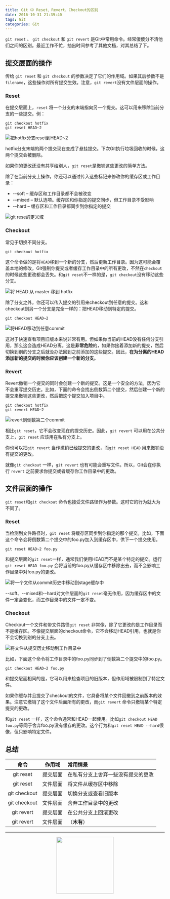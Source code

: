 ```yaml
---
title: Git 中 Reset、Revert、Checkout的区别
date: 2016-10-31 21:39:40
tags: Git
categories: Git
---
```


`git reset` 、 `git checkout` 和 `git revert` 是Git中常用命令。经常傻傻分不清他们之间的区别。最近工作不忙，抽出时间参考了其他文档，对其总结了下。

<!-- more -->

## 提交层面的操作

传给 `git reset` 和 `git checkout` 的参数决定了它们的作用域。如果其后参数不是 `filename`，这些操作对所有提交生效。注意，`git revert`没有文件层面的操作。

### Reset

在提交层面上，`reset` 将一个分支的末端指向另一个提交。这可以用来移除当前分支的一些提交。例：

```
git checkout hotfix
git reset HEAD~2
```

![把hotfix分支reset到HEAD~2](http://ofstpx613.bkt.clouddn.com/91DB.tmp.jpg)

hotfix分支末端的两个提交现在变成了悬挂提交。下次Git执行垃圾回收的时候，这两个提交会被删除。

如果你的更改还没有共享给别人，`git reset`是撤销这些更改的简单方法。

除了在当前分支上操作，你还可以通过传入这些标记来修改你的缓存区或工作目录：

- --soft – 缓存区和工作目录都不会被改变
- --mixed – 默认选项。缓存区和你指定的提交同步，但工作目录不受影响
- --hard – 缓存区和工作目录都同步到你指定的提交

![git rese的定义域](http://ofstpx613.bkt.clouddn.com/F85D.tmp.jpg)


### Checkout

常见于切换不同分支。

```
git checkout hotfix
```

这个命令做的是将`HEAD`移到一个新的分支，然后更新工作目录。因为这可能会覆盖本地的修改，Git强制你提交或者缓存工作目录中的所有更改，不然在`checkout`的时候这些更改都会丢失。和`git reset`不一样的是，`git checkout`没有移动这些分支。

![将 HEAD 从 master 移到 hotfix](http://ofstpx613.bkt.clouddn.com/E1F2.tmp.jpg)

除了分支之外，你还可以传入提交的引用来checkout到任意的提交。这和checkout到另一个分支是完全一样的：把HEAD移动到特定的提交。

```
git checkout HEAD~2
```

![将HEAD移动到任意commit](http://ofstpx613.bkt.clouddn.com/A16B.tmp.jpg)

这对于快速查看项目旧版本来说非常有用。但如果你当前的HEAD没有任何分支引用，那么这会造成HEAD分离。这是**非常危险**的，如果你接着添加新的提交，然后切换到别的分支之后就没办法回到之前添加的这些提交。因此，**在为分离的HEAD添加新的提交的时候你应该创建一个新的分支**。

### Revert

Revert撤销一个提交的同时会创建一个新的提交。这是一个安全的方法，因为它不会重写提交历史。比如，下面的命令会找出倒数第二个提交，然后创建一个新的提交来撤销这些更改，然后把这个提交加入项目中。

```
git checkout hotfix
git revert HEAD~2
```


![revert到倒数第二个commit](http://ofstpx613.bkt.clouddn.com/E7B0.tmp.jpg)

相比`git reset`，它不会改变现在的提交历史。因此，`git revert` 可以用在公共分支上，`git reset` 应该用在私有分支上。

你也可以把`git revert` 当作撤销已经提交的更改，而`git reset HEAD` 用来撤销没有提交的更改。

就像`git checkout` 一样，`git revert` 也有可能会重写文件。所以，Git会在你执行 `revert` 之前要求你提交或者缓存你工作目录中的更改。

## 文件层面的操作

`git reset`和`git checkout` 命令也接受文件路径作为参数。这时它的行为就大为不同了。

### Reset

当检测到文件路径时，`git reset` 将缓存区同步到你指定的那个提交。比如，下面这个命令会将倒数第二个提交中的foo.py加入到缓存区中，供下一个提交使用。

```
git reset HEAD~2 foo.py
```

和提交层面的`git reset`一样，通常我们使用HEAD而不是某个特定的提交。运行`git reset HEAD foo.py` 会将当前的foo.py从缓存区中移除出去，而不会影响工作目录中对foo.py的更改。

![将一个文件从commit历史中移动到stage缓存中](http://ofstpx613.bkt.clouddn.com/78F9.tmp.jpg)



--soft、--mixed和--hard对文件层面的`git reset`毫无作用，因为缓存区中的文件一定会变化，而工作目录中的文件一定不变。

### Checkout

Checkout一个文件和带文件路径`git reset` 非常像，除了它更改的是工作目录而不是缓存区。不像提交层面的checkout命令，它不会移动HEAD引用，也就是你不会切换到别的分支上去。

![将文件从提交历史移动到工作目录中](http://ofstpx613.bkt.clouddn.com/3B21.tmp.jpg)

比如，下面这个命令将工作目录中的foo.py同步到了倒数第二个提交中的foo.py。

```
git checkout HEAD~2 foo.py
```

和提交层面相同的是，它可以用来检查项目的旧版本，但作用域被限制到了特定文件。

如果你缓存并且提交了checkout的文件，它具备将某个文件回撤到之前版本的效果。注意它撤销了这个文件后面所有的更改，而`git revert` 命令只撤销某个特定提交的更改。

和`git reset` 一样，这个命令通常和HEAD一起使用。比如`git checkout HEAD foo.py`等同于舍弃foo.py没有缓存的更改。这个行为和`git reset HEAD --hard`很像，但只影响特定文件。

## 总结


|      命令      | 作用域  | 常用情景              |
| :----------: | :--: | :---------------- |
|  git reset   | 提交层面 | 在私有分支上舍弃一些没有提交的更改 |
|  git reset   | 文件层面 | 将文件从缓存区中移除        |
| git checkout | 提交层面 | 切换分支或查看旧版本        |
| git checkout | 文件层面 | 舍弃工作目录中的更改        |
|  git revert  | 提交层面 | 在公共分支上回滚更改        |
|  git revert  | 文件层面 | （**木有**）           |


---------

<center><img src="https://subscription-1255463026.cos.ap-guangzhou.myqcloud.com/subscription.png" width="180" ></center>
